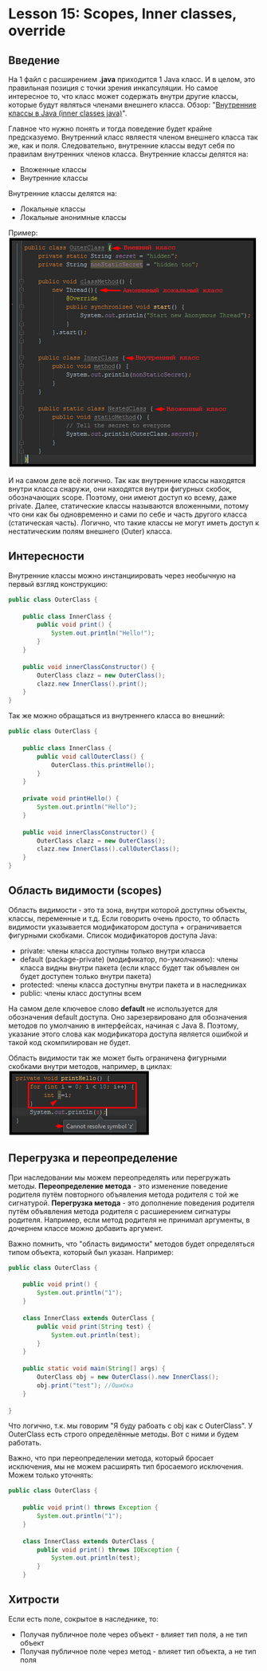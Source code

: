 # Lesson 15: Scopes, Inner classes, override

## Введение
На 1 файл с расширением **.java** приходится 1 Java класс.
И в целом, это правильная позиция с точки зрения инкапсуляции.
Но самое интересное то, что класс может содержать внутри другие классы, которые будут являться членами внешнего класса.
Обзор: "[Внутренние классы в Java (inner classes java)](http://www.quizful.net/post/inner-classes-java)".

Главное что нужно понять и тогда поведение будет крайне предсказуемо.
Внутренний класс являестя членом внешнего класса так же, как и поля.
Следовательно, внутренние классы ведут себя по правилам внутренних членов класса.
Внутренние классы делятся на:
- Вложенные классы
- Внутренние классы

Внутренние классы делятся на:
- Локальные классы
- Локальные анонимные классы

Пример:
![](../img/InnerClasses.png)

И на самом деле всё логично. Так как внутренние классы находятся внутри класса снаружи, они находятся внутри фигурных скобок, обозначающих scope. Поэтому, они имеют доступ ко всему, даже private.
Далее, статические классы называются вложенными, потому что они как бы одновременно и сами по себе и часть другого класса (статическая часть). Логично, что такие классы не могут иметь доступ к нестатическим полям внешнего (Outer) класса.

## Интересности
Внутренние классы можно инстанциировать через необычную на первый взгляд конструкцию:
```java
public class OuterClass {

	public class InnerClass {
		public void print() {
			System.out.println("Hello!");
		}
	}

	public void innerClassConstructor() {
		OuterClass clazz = new OuterClass();
		clazz.new InnerClass().print();
	}
}
```

Так же можно обращаться из внутреннего класса во внешний:
```java
public class OuterClass {

	public class InnerClass {
		public void callOuterClass() {
			OuterClass.this.printHello();
		}
	}

	private void printHello() {
		System.out.println("Hello");
	}

	public void innerClassConstructor() {
		OuterClass clazz = new OuterClass();
		clazz.new InnerClass().callOuterClass();
	}
}
```

## Область видимости (scopes)
Область видимости - это та зона, внутри которой доступны объекты, классы, переменные и т.д. Если говорить очень просто, то область видимости указывается модификатором доступа + ограничивается фигурными скобками.
Список модификаторов доступа Java:
- private: члены класса доступны только внутри класса
- default (package-private) (модификатор, по-умолчанию): члены класса видны внутри пакета (если класс будет так объявлен он будет доступен только внутри пакета)
- protected: члены класса доступны внутри пакета и в наследниках
- public: члены класс доступны всем

На самом деле ключевое слово **default** не используется для обозначения default доступа. Оно зарезервировано для обозначения методов по умолчанию в интерфейсах, начиная с Java 8. Поэтому, указание этого слова как модификатора доступа является ошибкой и такой код скомпилирован не будет.

Область видимости так же может быть ограничена фигурными скобками внутри методов, например, в циклах:
![](../img/CycleScope.png)

## Перегрузка и переопределение
При наследовании мы можем переопределять или перегружать методы.
**Переопределение метода** - это изменение поведение родителя путём повторного объявления метода родителя с той же сигнатурой.
**Перегрузка метода** - это дополнение поведения родителя путём объявления метода родителя с расшиерением сигнатуры родителя.
Например, если метод родителя не принимал аргументы, в дочернем классе можно добавить аргумент.

Важно помнить, что "область видимости" методов будет определяться типом объекта, который был указан. Например:
```java
public class OuterClass {

	public void print() {
		System.out.println("1");
	}

	class InnerClass extends OuterClass {
		public void print(String test) {
			System.out.println(test);
		}
	}

	public static void main(String[] args) {
		OuterClass obj = new OuterClass().new InnerClass();
		obj.print("test"); //Ошибка
	}

}
```
Что логично, т.к. мы говорим "Я буду рабоать с obj как с OuterClass". У OuterClass есть строго определённые методы. Вот с ними и будем работать.

Важно, что при переопределении метода, который бросает исключения, мы не можем расширять тип бросаемого исключения. Можем только уточнять:
```java
public class OuterClass {

	public void print() throws Exception {
		System.out.println("1");
	}

	class InnerClass extends OuterClass {
		public void print() throws IOException {
			System.out.println(test);
		}
	}
```

## Хитрости
Если есть поле, сокрытое в наследнике, то:
- Получая публичное поле через объект - влияет тип поля, а не тип объект
- Получая публичное поле через метод - влияет тип объекта, а не тип поля